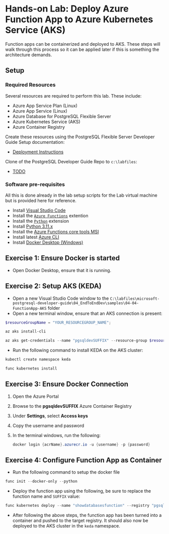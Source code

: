 # Hands-on Lab: Deploy Azure Function App to Azure Kubernetes Service (AKS)

Function apps can be containerized and deployed to AKS. These steps will walk through this process so it can be applied later if this is something the architecture demands.

## Setup

### Required Resources

Several resources are required to perform this lab. These include:

- Azure App Service Plan (Linux)
- Azure App Service (Linux)
- Azure Database for PostgreSQL Flexible Server
- Azure Kubernetes Service (AKS)
- Azure Container Registry

Create these resources using the PostgreSQL Flexible Server Developer Guide Setup documentation:

- [Deployment Instructions](../../../11_03_Setup/00_Template_Deployment_Instructions.md)

Clone of the PostgreSQL Developer Guide Repo to `c:\labfiles`:

- [TODO]()

### Software pre-requisites

All this is done already in the lab setup scripts for the Lab virtual machine but is provided here for reference.

- Install [Visual Studio Code](https://code.visualstudio.com/download)
- Install the [`Azure Functions`](https://marketplace.visualstudio.com/items?itemName=ms-azuretools.vscode-azurefunctions) extention
- Install the [`Python`](https://marketplace.visualstudio.com/items?itemName=ms-python.python) extension
- Install [Python 3.11.x](https://www.python.org/downloads/)
- Install the [Azure Functions core tools MSI](https://go.microsoft.com/fwlink/?linkid=2174087)
- Install latest [Azure CLI](https://learn.microsoft.com/cli/azure/install-azure-cli-windows?tabs=powershell)
- Install [Docker Desktop (Windows)](https://www.docker.com/products/docker-desktop/#)

## Exercise 1: Ensure Docker is started

- Open Docker Desktop, ensure that it is running.

## Exercise 2: Setup AKS (KEDA)

- Open a new Visual Studio Code window to the `C:\labfiles\microsoft-postgresql-developer-guide\04_EndToEndDev\samples\04-04-FunctionApp-AKS` folder
- Open a new terminal window, ensure that an AKS connection is present:

```Powershell
$resourceGroupName = "YOUR_RESOURCEGROUP_NAME";

az aks install-cli

az aks get-credentials --name "pgsqldevSUFFIX" --resource-group $resourceGroupName
```

- Run the following command to install KEDA on the AKS cluster:

```PowerShell
kubectl create namespace keda

func kubernetes install
```

## Exercise 3: Ensure Docker Connection

1. Open the Azure Portal
2. Browse to the **pgsqldevSUFFIX** Azure Container Registry
3. Under **Settings**, select **Access keys**
4. Copy the username and password
5. In the terminal windows, run the following:

    ```powershell
    docker login {acrName}.azurecr.io -u {username} -p {password}
    ```

## Exercise 4: Configure Function App as Container

- Run the following command to setup the docker file

```PowerShell
func init --docker-only --python
```

- Deploy the function app using the following, be sure to replace the function name and `SUFFIX` value:

```PowerShell
func kubernetes deploy --name "showdatabasesfunction" --registry "pgsqldevSUFFIX.azurecr.io"
```

- After following the above steps, the function app has been turned into a container and pushed to the target registry. It should also now be deployed to the AKS cluster in the `keda` namespace.
